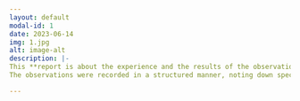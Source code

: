 ```yaml
---
layout: default
modal-id: 1
date: 2023-06-14
img: 1.jpg
alt: image-alt
description: |-
This **report is about the experience and the results of the observations and surveys** taken on how people interact with multimedia in National Museum of Qatar (NMOQ). 
The observations were recorded in a structured manner, noting down specific actions, reactions, and notable behaviors of the visitors. While the surveys were conducted at the end of visitors' museum tour in G12. 

---
```

